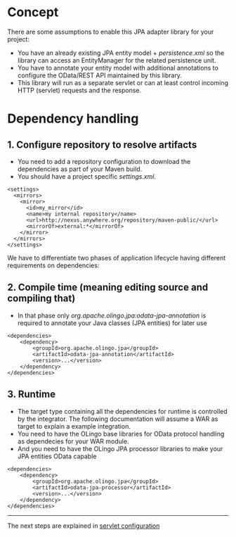 # Concept
There are some assumptions to enable this JPA adapter library for your project:
* You have an already existing JPA entity model + _persistence.xml_ so the library can access an EntityManager for the related persistence unit.
* You have to annotate your entity model with additional annotations to configure the OData/REST API maintained by this library.
* This library will run as a separate servlet or can at least control incoming HTTP (servlet) requests and the response.

# Dependency handling
## 1. Configure repository to resolve artifacts
* You need to add a repository configuration to download the dependencies as part of your Maven build.
* You should have a project specific _settings.xml_.

```
<settings>
  <mirrors>
    <mirror>
      <id>my_mirror</id>
      <name>my internal repository</name>
      <url>http://nexus.anywhere.org/repository/maven-public/</url>
      <mirrorOf>external:*</mirrorOf>
    </mirror>
  </mirrors>
</settings>
```

We have to differentiate two phases of application lifecycle having different requirements on dependencies:
## 2. Compile time (meaning editing source and compiling that)
* In that phase only _org.apache.olingo.jpa:odata-jpa-annotation_ is required to annotate your Java classes (JPA entities) for later use

```
<dependencies>
    <dependency>
        <groupId>org.apache.olingo.jpa</groupId>
        <artifactId>odata-jpa-annotation</artifactId>
        <version>...</version>
    </dependency>
</dependencies>
```
    
## 3. Runtime
* The target type containing all the dependencies for runtime is controlled by the integrator. The following documentation will assume a WAR as target to explain a example integration.
* You need to have the OLingo base libraries for OData protocol handling as dependecies for your WAR module.
* And you need to have the OLingo JPA processor libraries to make your JPA entities OData capable

```
<dependencies>
	<dependency>
		<groupId>org.apache.olingo.jpa</groupId>
		<artifactId>odata-jpa-processor</artifactId>
		<version>...</version>
	</dependency>
</dependencies>
```
---

The next steps are explained in [servlet configuration](AsWar.md)
